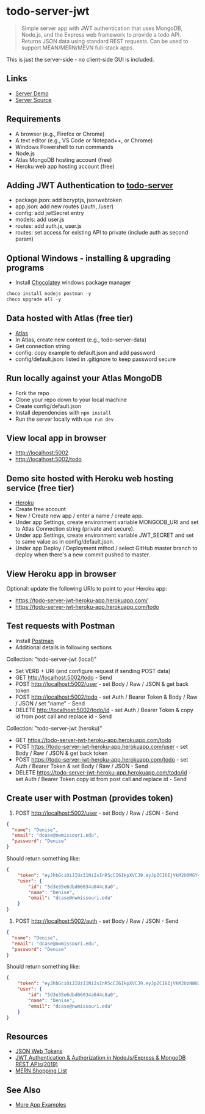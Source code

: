 # todo-server-jwt

> Simple server app with JWT authentication that uses MongoDB, Node.js, and the Express web framework to provide a todo API.
Returns JSON data using standard REST requests. Can be used to support MEAN/MERN/MEVN full-stack apps.

This is just the server-side - no client-side GUI is included.

## Links

- [Server Demo](https://todo-server-jwt.herokuapp.com/)
- [Server Source](https://github.com/profcase/todo-server-jwt)

## Requirements

- A browser (e.g., Firefox or Chrome)
- A text editor (e.g., VS Code or Notepad++, or Chrome)
- Windows Powershell to run commands
- Node.js
- Atlas MongoDB hosting account (free)
- Heroku web app hosting account (free)

## Adding JWT Authentication to [todo-server](https://github.com/profcase/todo-server)

- package.json: add bcryptjs, jsonwebtoken
- app.json: add new routes (/auth, /user)
- config: add jwtSecret entry
- models: add user.js
- routes: add auth.js, user.js
- routes: set access for existing API to private (include auth as second param)

## Optional Windows - installing & upgrading programs

- Install [Chocolatey](https://chocolatey.org/) windows package manager

```Powershell
choco install nodejs postman -y
choco upgrade all -y
```

## Data hosted with Atlas (free tier)

- [Atlas](https://www.mongodb.com/cloud/atlas)
- In Atlas, create new context (e.g., todo-server-data)
- Get connection string
- config: copy example to default.json and add password
- config/default.json: listed in .gitignore to keep password secure

## Run locally against your Atlas MongoDB

- Fork the repo
- Clone your repo down to your local machine
- Create config/default.json
- Install dependencies with `npm install`
- Run the server locally with `npm run dev`

## View local app in browser

- <http://localhost:5002>
- <http://localhost:5002/todo>

## Demo site hosted with Heroku web hosting service (free tier)

- [Heroku](https://www.heroku.com/)
- Create free account
- New / Create new app / enter a name / create app.
- Under app Settings, create environment variable MONGODB_URI and set to Atlas Connection string (private and secure).
- Under app Settings, create environment variable JWT_SECRET and set to same value as in config/default.json.
- Under app Deploy / Deployment mthod / select GitHub master branch to deploy when there's a new commit pushed to master.

## View Heroku app in browser

Optional: update the following URIs to point to your Heroku app:

- <https://todo-server-jwt-heroku-app.herokuapp.com/>
- <https://todo-server-jwt-heroku-app.herokuapp.com/todo>

## Test requests with Postman

- Install [Postman](https://www.getpostman.com/)
- Additional details in following sections

Collection: "todo-server-jwt (local)"

- Set VERB + URI (and configure request if sending POST data)
- GET <http://localhost:5002/todo> - Send
- POST <http://localhost:5002/user> - set  Body / Raw / JSON & get back token
- POST <http://localhost:5002/todo> - set Auth / Bearer Token & Body / Raw / JSON / set "name" - Send
- DELETE <http://localhost:5002/todo/id> - set Auth / Bearer Token & copy id from post call and replace id - Send

Collection: "todo-server-jwt (heroku)"

- GET <https://todo-server-jwt-heroku-app.herokuapp.com/todo>
- POST <https://todo-server-jwt-heroku-app.herokuapp.com/user> - set  Body / Raw / JSON & get back token
- POST <https://todo-server-jwt-heroku-app.herokuapp.com/todo> - set Auth / Bearer Token & set Body / Raw / JSON - Send
- DELETE <https://todo-server-jwt-heroku-app.herokuapp.com/todo/id> - set Auth / Bearer Token copy id from post call and replace id - Send

## Create user with Postman (provides token)

1. POST <http://localhost:5002/user> - set Body / Raw / JSON - Send

```JSON
{
  "name": "Denise",
  "email": "dcase@nwmissouri.edu",
  "password": "Denise"
}
```

Should return something like:

```JSON
{
    "token": "eyJhbGciOiJIUzI1NiIsInR5cCI6IkpXVCJ9.eyJpZCI6IjVkM2U0MGYyMjNiMWE3MGVkNGVhOTU1NCIsImlhdCI6MTU2NDM2MDk0NiwiZXhwIjoxNTY0MzY0NTQ2fQ.ggEXYwFa2_-0CVAh1uC77FtM1N6ZdKFblC2S4iI8G6Y",
    "user": {
        "id": "5d3e35e6dbd66034a044c8a0",
        "name": "Denise",
        "email": "dcase@nwmissouri.edu"
    }
}
```

1. POST <http://localhost:5002/auth> - set Body / Raw / JSON - Send

```JSON
{
  "name": "Denise",
  "email": "dcase@nwmissouri.edu",
  "password": "Denise"
}
```

Should return something like:

```JSON
{
    "token": "eyJhbGciOiJIUzI1NiIsInR5cCI6IkpXVCJ9.eyJpZCI6IjVkM2UzNWU2ZGJkNjYwMzRhMDQ0YzhhMCIsImlhdCI6MTU2NDM2MTE2MCwiZXhwIjoxNTY0MzY0NzYwfQ.o2J4AoqOqBxjan4oJ_4zXNqzaOTtrW5VjRkkKh8qr3A",
    "user": {
        "id": "5d3e35e6dbd66034a044c8a0",
        "name": "Denise",
        "email": "dcase@nwmissouri.edu"
    }
}
```

## Resources

- [JSON Web Tokens](https://jwt.io/)
- [JWT Authentication & Authorization in NodeJs/Express & MongoDB REST APIs(2019)](https://medium.com/swlh/jwt-authentication-authorization-in-nodejs-express-mongodb-rest-apis-2019-ad14ec818122)
- [MERN Shopping List](https://github.com/bradtraversy/mern_shopping_list)

## See Also

- [More App Examples](https://profcase.github.io/web-apps-list/)

